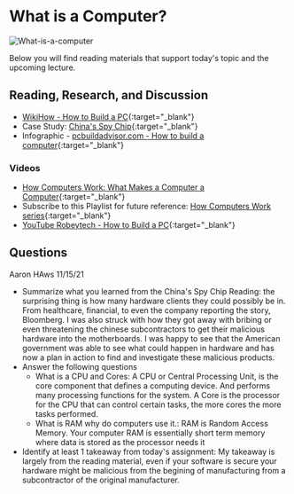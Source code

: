 # What is a Computer?

![What-is-a-computer](https://upload.wikimedia.org/wikipedia/commons/6/60/Computer2.png)

Below you will find reading materials that support today's topic and the upcoming lecture.

## Reading, Research, and Discussion

- [WikiHow - How to Build a PC](https://www.wikihow.com/Build-a-Computer){:target="_blank"}
- Case Study: [China's Spy Chip](https://www.bloomberg.com/news/features/2018-10-04/the-big-hack-how-china-used-a-tiny-chip-to-infiltrate-america-s-top-companies){:target="_blank"}
- Infographic - [pcbuildadvisor.com - How to build a computer](https://www.pcbuildadvisor.com/how-to-build-a-computer-step-by-step-infographic/){:target="_blank"} 

### Videos

- [How Computers Work: What Makes a Computer a Computer](https://www.youtube.com/watch?v=mCq8-xTH7jA&list=PLzdnOPI1iJNcsRwJhvksEo1tJqjIqWbN-&index=3&){:target="_blank"}
- Subscribe to this Playlist for future reference: [How Computers Work series](https://www.youtube.com/playlist?list=PLzdnOPI1iJNcsRwJhvksEo1tJqjIqWbN-){:target="_blank"}
- [YouTube Robeytech - How to Build a PC](https://www.youtube.com/watch?v=MtALhv22Ltk){:target="_blank"} 


## Questions

  Aaron HAws 11/15/21
- Summarize what you learned from the China's Spy Chip Reading:
  the surprising thing is how many hardware clients they could possibly be in. From healthcare, financial, to even the company reporting the story, Bloomberg. I was also struck with how they got away with bribing or even threatening the chinese subcontractors to get their malicious hardware into the motherboards. I was happy to see that the American government was able to see what could happen in hardware and has now a plan in action to find and investigate these malicious products.
- Answer the following questions
  - What is a CPU and Cores:
  A CPU or Central Processing Unit, is the core component that defines a computing device. And performs many processing functions for the system.
  A Core is the processor for the CPU that can control certain tasks, the more cores the more tasks performed.
  - What is RAM why do computers use it.:
  RAM is Random Access Memory. Your computer RAM is essentially short term memory where data is stored as the processor needs it
- Identify at least 1 takeaway from today's assignment: My takeaway is largely from the reading material, even if your software is secure your hardware might be malicious from the begining of manufacturing from a subcontractor of the original manufacturer.
